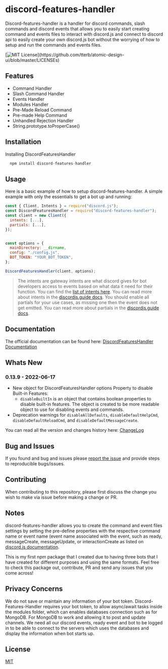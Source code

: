 # discord-features-handler
Discord-features-handler is a handler for discord commands, slash commands and discord events that allows you to easily start creating command and events files to interact with discord.js and connect to discord api to easily create your own discord.js bot without the worrying of how to setup and run the commands and events files.

[![MIT License](https://img.shields.io/apm/l/atomic-design-ui.svg?)](https://github.com/tterb/atomic-design-ui/blob/master/LICENSEs)
## Features

* Command Handler
* Slash Command Handler
* Events Handler
* Modules Handler
* Pre-Made Reload Command
* Pre-made Help Command
* Unhandled Rejection Handler
* String.prototype.toProperCase()

## Installation

Installing DiscordFeaturesHandler

```js
  npm install discord-features-handler
```

## Usage

Here is a basic example of how to setup discord-features-handler. 
A simple example with only the essentials to get a bot up and running:

```js
const { Client, Intents } = require("discord.js");
const DiscordFeaturesHandler = require("discord-features-handler");
const client = new Client({
  intents: [...],
  partials: [...],
});


const options = {
  mainDirectory: __dirname,
  config: "./config.js",
  BOT_TOKEN: "YOUR_BOT_TOKEN",
};

DiscordFeaturesHandler(client, options);

```
>The intents are gateway intents are what discord gives for bot developers access to events based on what data it need for their function. You can find the [list of intents here](https://discord.com/developers/docs/topics/gateway#list-of-intents). You can read more about intents in the [discordjs.guide docs](https://discordjs.guide/popular-topics/intents.html#privileged-intents). You should enable all partials for your use cases, as missing one then the event does not get emitted. You can read more about partials in the [discordjs.guide docs](https://discordjs.guide/popular-topics/partials.html#handling-partial-data).
## Documentation

The official documentation can be found here: [DiscordFeaturesHandler Documentation](https://bng94.gitbook.io/discord-features-handler-docs/)

## Whats New

### 0.13.9 - 2022-06-17
* New object for DiscordFeaturesHandler options Property to disable Built-in Features:
  * `disableBuiltIn` is an object that contains boolean properties to disable built-in features. The object is created to be more readable object to use for disabling events and commands.
* Deprecation warnings for `disableAllDefaults`, `disableDefaultHelpCmd`, `disableDefaultReloadCmd`, and `disableDefaultMessageCreate`. 

You can read all the version and changes history here: [ChangeLog](https://bng94.gitbook.io/discord-features-handler-docs/project-development/changelog)


## Bug and Issues
If you found and bug and issues please [report the issue](https://github.com/bng94/discord-features-handler/issues) and provide steps to reproducible bugs/issues.

## Contributing
When contributing to this repository, please first discuss the change you wish to make via issue before making a change or PR.


## Notes
discord-features-handler allows you to create the command and event files settings by setting the pre-define properties with the respective command name or event name (event name associated with the event, such as ready, messageCreate, messageUpdate, or interactionCreate as listed on [discord.js documentation](https://discord.js.org/#/docs/main/stable/class/Client).

This is my first npm package that I created due to having three bots that I have created for different purposes and using the same formats. Feel free to check this package out, contribute, PR and send any issues that you come across! 

## Privacy Concerns
We do not save or maintain any information of your bot token. Discord-Features-Handler requires your bot token, to allow async/await tasks inside the modules folder, which can enables databases connection such as for MongoDB. For MongoDB to work and allowing it to post and update channels. We need all our discord events, ready event and bot to be logged in to be able to connect to the servers which uses the databases and display the information when bot starts up.

## License

[MIT](https://choosealicense.com/licenses/mit/)